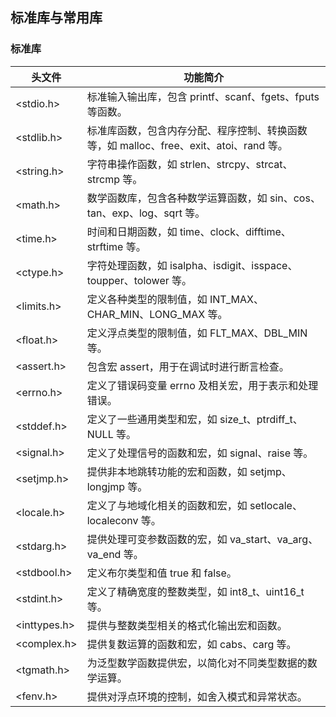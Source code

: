 ## 标准库与常用库
### 标准库
|头文件	|功能简介|
|---|---|
|<stdio.h>	|标准输入输出库，包含 printf、scanf、fgets、fputs 等函数。|
|<stdlib.h>	|标准库函数，包含内存分配、程序控制、转换函数等，如 malloc、free、exit、atoi、rand 等。|
|<string.h>	|字符串操作函数，如 strlen、strcpy、strcat、strcmp 等。|
|<math.h>	|数学函数库，包含各种数学运算函数，如 sin、cos、tan、exp、log、sqrt 等。|
|<time.h>	|时间和日期函数，如 time、clock、difftime、strftime 等。|
|<ctype.h>	|字符处理函数，如 isalpha、isdigit、isspace、toupper、tolower 等。|
|<limits.h>	|定义各种类型的限制值，如 INT_MAX、CHAR_MIN、LONG_MAX 等。|
|<float.h>	|定义浮点类型的限制值，如 FLT_MAX、DBL_MIN 等。|
|<assert.h>	|包含宏 assert，用于在调试时进行断言检查。||
|<errno.h>	|定义了错误码变量 errno 及相关宏，用于表示和处理错误。|
|<stddef.h>	|定义了一些通用类型和宏，如 size_t、ptrdiff_t、NULL 等。|
|<signal.h>	|定义了处理信号的函数和宏，如 signal、raise 等。|
|<setjmp.h>	|提供非本地跳转功能的宏和函数，如 setjmp、longjmp 等。|
|<locale.h>	|定义了与地域化相关的函数和宏，如 setlocale、localeconv 等。|
|<stdarg.h>	|提供处理可变参数函数的宏，如 va_start、va_arg、va_end 等。|
|<stdbool.h>	|定义布尔类型和值 true 和 false。|
|<stdint.h>	|定义了精确宽度的整数类型，如 int8_t、uint16_t 等。|
|<inttypes.h>	|提供与整数类型相关的格式化输出宏和函数。|
|<complex.h>	|提供复数运算的函数和宏，如 cabs、carg 等。|
|<tgmath.h>	|为泛型数学函数提供宏，以简化对不同类型数据的数学运算。|
|<fenv.h>	|提供对浮点环境的控制，如舍入模式和异常状态。|